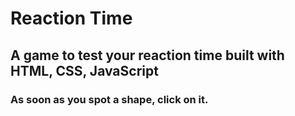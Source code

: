 # Reaction Time
## A game to test your reaction time built with HTML, CSS, JavaScript
### As soon as you spot a shape, click on it.
